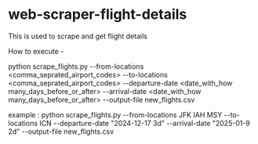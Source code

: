 # web-scraper-flight-details
This is used to scrape and get flight details

How to execute - 

python scrape_flights.py --from-locations <comma_seprated_airport_codes>  --to-locations <comma_seprated_airport_codes> --departure-date <date_with_how many_days_before_or_after> --arrival-date <date_with_how many_days_before_or_after> --output-file new_flights.csv

example : python scrape_flights.py --from-locations JFK IAH MSY  --to-locations ICN --departure-date "2024-12-17 3d" --arrival-date "2025-01-9 2d" --output-file new_flights.csv
